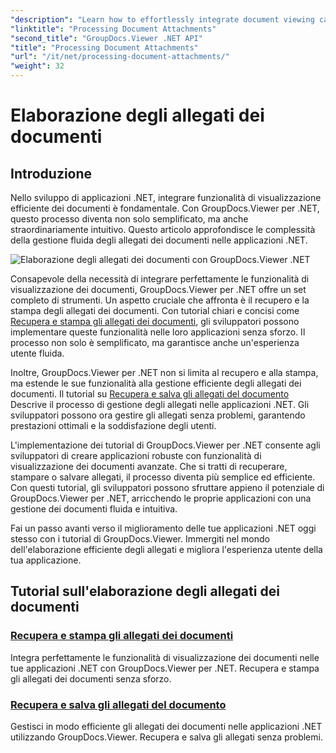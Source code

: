 ```yaml
---
"description": "Learn how to effortlessly integrate document viewing capabilities into your .NET applications using GroupDocs.Viewer. Manage document attachments efficiently."
"linktitle": "Processing Document Attachments"
"second_title": "GroupDocs.Viewer .NET API"
"title": "Processing Document Attachments"
"url": "/it/net/processing-document-attachments/"
"weight": 32
---
```


# Elaborazione degli allegati dei documenti

## Introduzione

Nello sviluppo di applicazioni .NET, integrare funzionalità di visualizzazione efficiente dei documenti è fondamentale. Con GroupDocs.Viewer per .NET, questo processo diventa non solo semplificato, ma anche straordinariamente intuitivo. Questo articolo approfondisce le complessità della gestione fluida degli allegati dei documenti nelle applicazioni .NET.

![Elaborazione degli allegati dei documenti con GroupDocs.Viewer .NET](/viewer/processing-document-attachments/image.png)

Consapevole della necessità di integrare perfettamente le funzionalità di visualizzazione dei documenti, GroupDocs.Viewer per .NET offre un set completo di strumenti. Un aspetto cruciale che affronta è il recupero e la stampa degli allegati dei documenti. Con tutorial chiari e concisi come [Recupera e stampa gli allegati dei documenti](./retrieve-and-print-attachments/), gli sviluppatori possono implementare queste funzionalità nelle loro applicazioni senza sforzo. Il processo non solo è semplificato, ma garantisce anche un'esperienza utente fluida.

Inoltre, GroupDocs.Viewer per .NET non si limita al recupero e alla stampa, ma estende le sue funzionalità alla gestione efficiente degli allegati dei documenti. Il tutorial su [Recupera e salva gli allegati del documento](./retrieve-and-save-attachments/) Descrive il processo di gestione degli allegati nelle applicazioni .NET. Gli sviluppatori possono ora gestire gli allegati senza problemi, garantendo prestazioni ottimali e la soddisfazione degli utenti.

L'implementazione dei tutorial di GroupDocs.Viewer per .NET consente agli sviluppatori di creare applicazioni robuste con funzionalità di visualizzazione dei documenti avanzate. Che si tratti di recuperare, stampare o salvare allegati, il processo diventa più semplice ed efficiente. Con questi tutorial, gli sviluppatori possono sfruttare appieno il potenziale di GroupDocs.Viewer per .NET, arricchendo le proprie applicazioni con una gestione dei documenti fluida e intuitiva.

Fai un passo avanti verso il miglioramento delle tue applicazioni .NET oggi stesso con i tutorial di GroupDocs.Viewer. Immergiti nel mondo dell'elaborazione efficiente degli allegati e migliora l'esperienza utente della tua applicazione.

## Tutorial sull'elaborazione degli allegati dei documenti
### [Recupera e stampa gli allegati dei documenti](./retrieve-and-print-attachments/)
Integra perfettamente le funzionalità di visualizzazione dei documenti nelle tue applicazioni .NET con GroupDocs.Viewer per .NET. Recupera e stampa gli allegati dei documenti senza sforzo.
### [Recupera e salva gli allegati del documento](./retrieve-and-save-attachments/)
Gestisci in modo efficiente gli allegati dei documenti nelle applicazioni .NET utilizzando GroupDocs.Viewer. Recupera e salva gli allegati senza problemi.